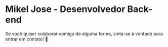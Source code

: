 # Mikel Jose - Desenvolvedor Back-end

Se você quiser colaborar comigo de alguma forma, sinta-se à vontade para entrar em contato! 🤝
